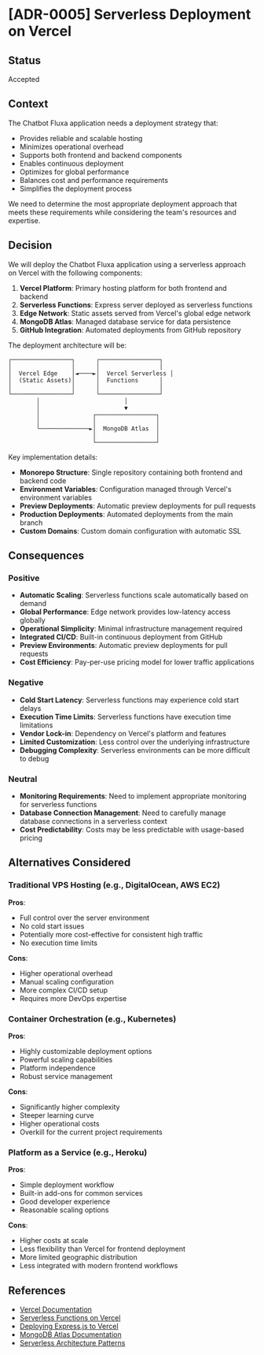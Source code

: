 # [ADR-0005] Serverless Deployment on Vercel

## Status

Accepted

## Context

The Chatbot Fluxa application needs a deployment strategy that:

- Provides reliable and scalable hosting
- Minimizes operational overhead
- Supports both frontend and backend components
- Enables continuous deployment
- Optimizes for global performance
- Balances cost and performance requirements
- Simplifies the deployment process

We need to determine the most appropriate deployment approach that meets these requirements while considering the team's resources and expertise.

## Decision

We will deploy the Chatbot Fluxa application using a serverless approach on Vercel with the following components:

1. **Vercel Platform**: Primary hosting platform for both frontend and backend
2. **Serverless Functions**: Express server deployed as serverless functions
3. **Edge Network**: Static assets served from Vercel's global edge network
4. **MongoDB Atlas**: Managed database service for data persistence
5. **GitHub Integration**: Automated deployments from GitHub repository

The deployment architecture will be:

```
┌─────────────────┐      ┌─────────────────┐
│                 │      │                 │
│  Vercel Edge    │◄────►│  Vercel Serverless │
│  (Static Assets)│      │  Functions      │
│                 │      │                 │
└─────────────────┘      └─────────────────┘
        │                        │
        │                        ▼
        │               ┌─────────────────┐
        │               │                 │
        └──────────────►│  MongoDB Atlas  │
                        │                 │
                        └─────────────────┘
```

Key implementation details:

- **Monorepo Structure**: Single repository containing both frontend and backend code
- **Environment Variables**: Configuration managed through Vercel's environment variables
- **Preview Deployments**: Automatic preview deployments for pull requests
- **Production Deployments**: Automated deployments from the main branch
- **Custom Domains**: Custom domain configuration with automatic SSL

## Consequences

### Positive

- **Automatic Scaling**: Serverless functions scale automatically based on demand
- **Global Performance**: Edge network provides low-latency access globally
- **Operational Simplicity**: Minimal infrastructure management required
- **Integrated CI/CD**: Built-in continuous deployment from GitHub
- **Preview Environments**: Automatic preview deployments for pull requests
- **Cost Efficiency**: Pay-per-use pricing model for lower traffic applications

### Negative

- **Cold Start Latency**: Serverless functions may experience cold start delays
- **Execution Time Limits**: Serverless functions have execution time limitations
- **Vendor Lock-in**: Dependency on Vercel's platform and features
- **Limited Customization**: Less control over the underlying infrastructure
- **Debugging Complexity**: Serverless environments can be more difficult to debug

### Neutral

- **Monitoring Requirements**: Need to implement appropriate monitoring for serverless functions
- **Database Connection Management**: Need to carefully manage database connections in a serverless context
- **Cost Predictability**: Costs may be less predictable with usage-based pricing

## Alternatives Considered

### Traditional VPS Hosting (e.g., DigitalOcean, AWS EC2)

**Pros**:
- Full control over the server environment
- No cold start issues
- Potentially more cost-effective for consistent high traffic
- No execution time limits

**Cons**:
- Higher operational overhead
- Manual scaling configuration
- More complex CI/CD setup
- Requires more DevOps expertise

### Container Orchestration (e.g., Kubernetes)

**Pros**:
- Highly customizable deployment options
- Powerful scaling capabilities
- Platform independence
- Robust service management

**Cons**:
- Significantly higher complexity
- Steeper learning curve
- Higher operational costs
- Overkill for the current project requirements

### Platform as a Service (e.g., Heroku)

**Pros**:
- Simple deployment workflow
- Built-in add-ons for common services
- Good developer experience
- Reasonable scaling options

**Cons**:
- Higher costs at scale
- Less flexibility than Vercel for frontend deployment
- More limited geographic distribution
- Less integrated with modern frontend workflows

## References

- [Vercel Documentation](https://vercel.com/docs)
- [Serverless Functions on Vercel](https://vercel.com/docs/concepts/functions/serverless-functions)
- [Deploying Express.js to Vercel](https://vercel.com/guides/using-express-with-vercel)
- [MongoDB Atlas Documentation](https://docs.atlas.mongodb.com/)
- [Serverless Architecture Patterns](https://www.serverless.com/blog/serverless-architecture-code-patterns)
